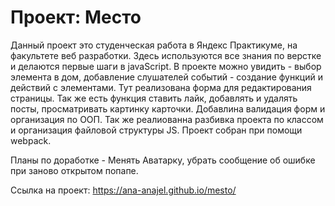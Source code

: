 # Проект: Место
Данный проект это студенческая работа в Яндекс Практикуме, на факультете веб разработки. Здесь используются все знания по верстке и делаются первые шаги в javaScript. В проекте можно увидить - выбор элемента в дом, добавление слушателей событий - создание функций и действий с элементами. Тут реализована форма для редактирования страницы.
Так же есть функция ставить лайк, добавлять и удалять посты, просматривать картинку карточки.
Добавлина валидация форм и организация по ООП. Так же реалиованна разбивка проекта по классом и организация файловой структуры JS.
Проект собран при помощи webpack.

Планы по доработке - Менять Аватарку, убрать сообщение об ошибке при заново открытом попапе.

Ссылка на проект: https://ana-anajel.github.io/mesto/